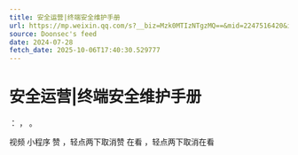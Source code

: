 ```yaml
---
title: 安全运营|终端安全维护手册
url: https://mp.weixin.qq.com/s?__biz=Mzk0MTIzNTgzMQ==&mid=2247516420&idx=1&sn=b20dc2f89071b5a78d1b67c0a3ee5e47
source: Doonsec's feed
date: 2024-07-28
fetch_date: 2025-10-06T17:40:30.529777
---
```


# 安全运营|终端安全维护手册

：
，
。

视频
小程序
赞
，轻点两下取消赞
在看
，轻点两下取消在看